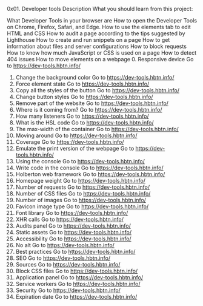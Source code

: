 0x01. Developer tools
Description
What you should learn from this project:

What Developer Tools in your browser are
How to open the Developer Tools on Chrome, Firefox, Safari, and Edge.
How to use the elements tab to edit HTML and CSS
How to audit a page according to the tips suggested by Lighthouse
How to create and run snippets on a page
How to get information about files and server configurations
How to block requests
How to know how much JavaScript or CSS is used on a page
How to detect 404 issues
How to move elements on a webpage
0. Responsive device
Go to https://dev-tools.hbtn.info/
1. Change the background color
Go to https://dev-tools.hbtn.info/
2. Force element state
Go to https://dev-tools.hbtn.info/
3. Copy all the styles of the button
Go to https://dev-tools.hbtn.info/
4. Change button styles
Go to https://dev-tools.hbtn.info/
5. Remove part of the website
Go to https://dev-tools.hbtn.info/
6. Where is it coming from?
Go to https://dev-tools.hbtn.info/
7. How many listeners
Go to https://dev-tools.hbtn.info/
8. What is the HSL code
Go to https://dev-tools.hbtn.info/
9. The max-width of the container
Go to https://dev-tools.hbtn.info/
10. Moving around
Go to https://dev-tools.hbtn.info/
11. Coverage
Go to https://dev-tools.hbtn.info/
12. Emulate the print version of the webpage
Go to https://dev-tools.hbtn.info/
13. Using the console
Go to https://dev-tools.hbtn.info/
14. Write code in the console
Go to https://dev-tools.hbtn.info/
15. Holberton web framework
Go to https://dev-tools.hbtn.info/
16. Homepage weight
Go to https://dev-tools.hbtn.info/
17. Number of requests
Go to https://dev-tools.hbtn.info/
18. Number of CSS files
Go to https://dev-tools.hbtn.info/
19. Number of images
Go to https://dev-tools.hbtn.info/
20. Favicon image type
Go to https://dev-tools.hbtn.info/
21. Font library
Go to https://dev-tools.hbtn.info/
22. XHR calls
Go to https://dev-tools.hbtn.info/
23. Audits panel
Go to https://dev-tools.hbtn.info/
24. Static assets
Go to https://dev-tools.hbtn.info/
25. Accessibility
Go to https://dev-tools.hbtn.info/
26. No alt
Go to https://dev-tools.hbtn.info/
27. Best practices
Go to https://dev-tools.hbtn.info/
28. SEO
Go to https://dev-tools.hbtn.info/
29. Sources
Go to https://dev-tools.hbtn.info/
30. Block CSS files
Go to https://dev-tools.hbtn.info/
31. Application panel
Go to https://dev-tools.hbtn.info/
32. Service workers
Go to https://dev-tools.hbtn.info/
33. Security
Go to https://dev-tools.hbtn.info/
34. Expiration date
Go to https://dev-tools.hbtn.info/